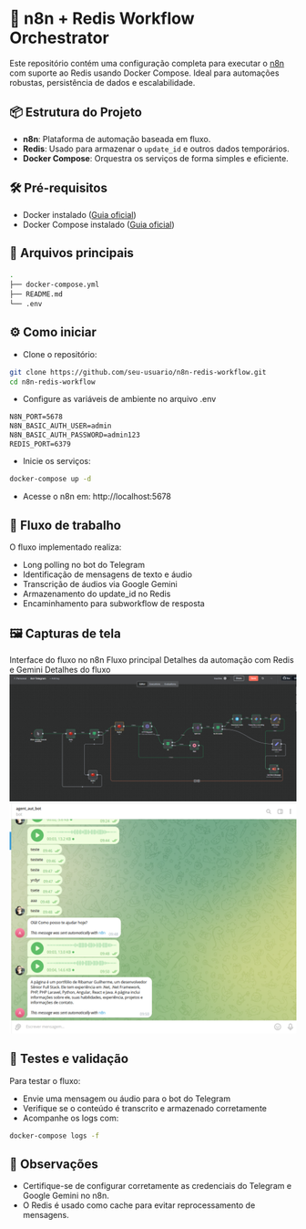 # 🚀 n8n + Redis Workflow Orchestrator

Este repositório contém uma configuração completa para executar o [n8n](https://n8n.io/) com suporte ao Redis usando Docker Compose. Ideal para automações robustas, persistência de dados e escalabilidade.

## 📦 Estrutura do Projeto

- **n8n**: Plataforma de automação baseada em fluxo.
- **Redis**: Usado para armazenar o `update_id` e outros dados temporários.
- **Docker Compose**: Orquestra os serviços de forma simples e eficiente.

## 🛠️ Pré-requisitos

- Docker instalado ([Guia oficial](https://docs.docker.com/get-docker/))
- Docker Compose instalado ([Guia oficial](https://docs.docker.com/compose/install/))

## 📁 Arquivos principais

```bash
.
├── docker-compose.yml
├── README.md
└── .env
```

## ⚙️ Como iniciar
- Clone o repositório:
``` bash
git clone https://github.com/seu-usuario/n8n-redis-workflow.git
cd n8n-redis-workflow
```

- Configure as variáveis de ambiente no arquivo .env
```env
N8N_PORT=5678
N8N_BASIC_AUTH_USER=admin
N8N_BASIC_AUTH_PASSWORD=admin123
REDIS_PORT=6379
```

- Inicie os serviços:
```bash
docker-compose up -d
```

- Acesse o n8n em: http://localhost:5678

## 🧠 Fluxo de trabalho
O fluxo implementado realiza:
- Long polling no bot do Telegram
- Identificação de mensagens de texto e áudio
- Transcrição de áudios via Google Gemini
- Armazenamento do update_id no Redis
- Encaminhamento para subworkflow de resposta

## 🖼️ Capturas de tela
Interface do fluxo no n8n
Fluxo principal
Detalhes da automação com Redis e Gemini
Detalhes do fluxo
![Outra descrição](./Captura%20de%20tela%202025-08-22%20095351.png)
![Descrição da imagem](./Captura%20de%20tela%202025-08-22%20095059.png)


## 🧪 Testes e validação
Para testar o fluxo:
- Envie uma mensagem ou áudio para o bot do Telegram
- Verifique se o conteúdo é transcrito e armazenado corretamente
- Acompanhe os logs com:
```bash
docker-compose logs -f
```


## 📌 Observações
- Certifique-se de configurar corretamente as credenciais do Telegram e Google Gemini no n8n.
- O Redis é usado como cache para evitar reprocessamento de mensagens.

